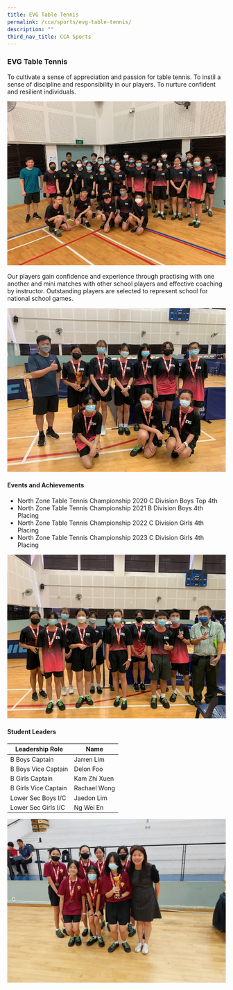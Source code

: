 ```yaml
---
title: EVG Table Tennis
permalink: /cca/sports/evg-table-tennis/
description: ""
third_nav_title: CCA Sports
---
```

### EVG Table Tennis

To cultivate a sense of appreciation and passion for table tennis. To instil a sense of discipline and responsibility in our players. To nurture confident and resilient individuals.

![](/images/Co%20Curricular%20@%20EVG/Sports%20CCA/Table%20Tennis/2023%20Updates/tabletennis_05.jpg)

Our players gain confidence and experience through practising with one another and mini matches with other school players and effective coaching by instructor. Outstanding players are selected to represent school for national school games.

![](/images/Co%20Curricular%20@%20EVG/Sports%20CCA/Table%20Tennis/2023%20Updates/tabletennis_03.jpg)

#### Events and Achievements
* North Zone Table Tennis Championship 2020 C Division Boys Top 4th 
* North Zone Table Tennis Championship 2021 B Division Boys 4th Placing 
* North Zone Table Tennis Championship 2022 C Division Girls 4th Placing 
* North Zone Table Tennis Championship 2023 C Division Girls 4th Placing

![](/images/Co%20Curricular%20@%20EVG/Sports%20CCA/Table%20Tennis/2023%20Updates/tabletennis_04.jpg)

#### Student Leaders

| Leadership Role | Name |
|-------|-------|
| B Boys Captain | Jarren Lim | 
| B Boys Vice Captain | Delon Foo |
| B Girls Captain | Kam Zhi Xuen |
| B Girls Vice Captain | Rachael Wong |
| Lower Sec Boys I/C | Jaedon Lim |
| Lower Sec Girls I/C | Ng Wei En |

![](/images/Co%20Curricular%20@%20EVG/Sports%20CCA/Table%20Tennis/2023%20Updates/tabletennis_01.JPG)